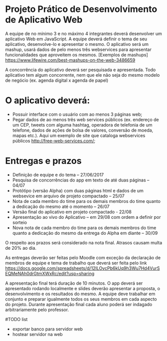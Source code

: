 # Projeto Prático de Desenvolvimento de Aplicativo Web
A equipe de no mínimo 3 e no máximo 4 integrantes deverá desenvolver um aplicativo Web em JavaScript.
A equipe deverá definir o tema de seu aplicativo, desenvolve-lo e apresentar o mesmo.
O aplicativo será um mashup, usará dados de pelo menos três webservices para apresentar funcionalidades que aproveitem os mesmos.  [Exemplos de mashups] https://www.lifewire.com/best-mashups-on-the-web-3486659

A concorrência do aplicativo deverá ser pesquisada e apresentada. Todo aplicativo tem algum concorrente, nem que ele não seja do mesmo modelo de negócio (ex. agenda digital x agenda de papel)



# O aplicativo deverá:
  - Possuir interface com o usuário com ao menos 3 páginas web;
  - Pegar dados de ao menos três web services públicos (ex. endereço de um CEP, tweets com alguma hashtag, operadora de telefonia de um telefone, dados de ações de bolsa de valores, conversão de moeda, mapas etc.). Aqui um exemplo de site que cataloga webservices públicos http://free-web-services.com/;


# Entregas e prazos


  - Definição de equipe e do tema – 27/06/2017
  - Pesquisa de concorrências do app em texto de até duas páginas – 04/07
  - Protótipo (versão Alpha) com duas páginas html e dados de um websevice em arquivo de projeto compactado – 25/07
  - Nota de cada membro do time para os demais membros do time quanto a dedicação do mesmo até o momento – 26/07
  - Versão final do aplicativo em projeto compactado - 22/08
  - Apresentação ao vivo do Aplicativo – em 29/08 com ordem a definir por sorteio
  - Nova nota de cada membro do time para os demais membros do time quanto a dedicação do mesmo da entrega do Alpha em diante – 30/09
  
O respeito aos prazos será considerado na nota final. Atrasos causam multa de 20% ao dia.

As entregas deverão ser feitas pelo Moodle com exceção da declaração de membros de equipe e tema de trabalho que deverá ser feita pelo link https://docs.google.com/spreadsheets/d/12ILOvcPb6kUq9h3Wu7Hd4VurSEQMeNAh0drGtmXWxRc/edit?usp=sharing

A apresentação final terá duração de 10 minutos. O app deverá ser apresentado rodando localmente e slides deverão apresentar a proposta, o desenvolvimento e os resultados do mesmo. A equipe deve trabalhar em conjunto e preparar igualmente todos os seus membros em cada aspecto do projeto. Durante apresentação final cada aluno poderá ser indagado arbitrariamente pelo
professor.

#TODO list
  - exportar banco para servidor web
  - hostear servidor na web

